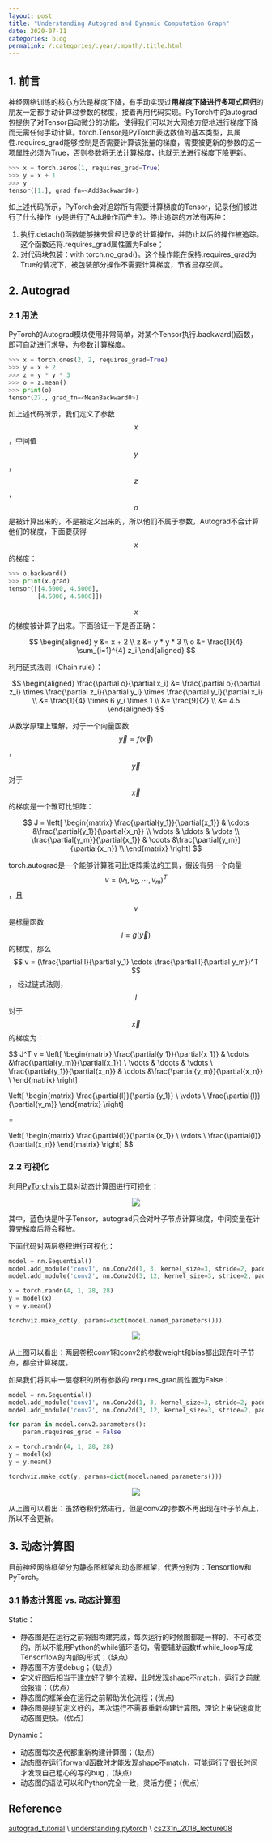 ```yaml
---
layout: post
title: "Understanding Autograd and Dynamic Computation Graph"
date: 2020-07-11
categories: blog
permalink: /:categories/:year/:month/:title.html
---
```


## 1. 前言
神经网络训练的核心方法是梯度下降，有手动实现过**用梯度下降进行多项式回归**的朋友一定都手动计算过参数的梯度，接着再用代码实现。PyTorch中的autograd包提供了对Tensor自动微分的功能，使得我们可以对大网络方便地进行梯度下降而无需任何手动计算。torch.Tensor是PyTorch表达数值的基本类型，其属性.requires_grad能够控制是否需要计算该张量的梯度，需要被更新的参数的这一项属性必须为True，否则参数将无法计算梯度，也就无法进行梯度下降更新。

```Python
>>> x = torch.zeros(1, requires_grad=True)
>>> y = x + 1
>>> y
tensor([1.], grad_fn=<AddBackward0>)
```

如上述代码所示，PyTorch会对追踪所有需要计算梯度的Tensor，记录他们被进行了什么操作（y是进行了Add操作而产生）。停止追踪的方法有两种：

1. 执行.detach()函数能够抹去曾经记录的计算操作，并防止以后的操作被追踪。这个函数还将.requires_grad属性置为False；
2. 对代码块包装：with torch.no_grad()。这个操作能在保持.requires_grad为True的情况下，被包装部分操作不需要计算梯度，节省显存空间。

## 2. Autograd

### 2.1 用法

PyTorch的Autograd模块使用非常简单，对某个Tensor执行.backward()函数，即可自动进行求导，为参数计算梯度。

```Python
>>> x = torch.ones(2, 2, requires_grad=True)
>>> y = x + 2
>>> z = y * y * 3
>>> o = z.mean()
>>> print(o)
tensor(27., grad_fn=<MeanBackward0>)
```

如上述代码所示，我们定义了参数$$x$$，中间值$$y$$，$$z$$，$$o$$是被计算出来的，不是被定义出来的，所以他们不属于参数，Autograd不会计算他们的梯度，下面要获得$$x$$的梯度：

```Python
>>> o.backward()
>>> print(x.grad)
tensor([[4.5000, 4.5000],
        [4.5000, 4.5000]])
```

$$x$$的梯度被计算了出来。下面验证一下是否正确：

$$
\begin{aligned}
y &= x + 2  \\
z &= y * y * 3  \\
o &= \frac{1}{4} \sum_{i=1}^{4} z_i
\end{aligned}
$$

利用链式法则（Chain rule）：

$$
\begin{aligned}
\frac{\partial o}{\partial x_i} &= \frac{\partial o}{\partial z_i} \times \frac{\partial z_i}{\partial y_i} \times \frac{\partial y_i}{\partial x_i}  \\
&= \frac{1}{4} \times 6 y_i \times 1  \\
&= \frac{9}{2}  \\
&= 4.5
\end{aligned}
$$

从数学原理上理解，对于一个向量函数$$\vec y = f(\vec x)$$，$$\vec y$$对于$$\vec x$$的梯度是一个雅可比矩阵：

$$
J = 
\left[
\begin{matrix}
\frac{\partial{y_1}}{\partial{x_1}} & \cdots &\frac{\partial{y_1}}{\partial{x_n}} \\
\vdots & \ddots & \vdots \\
\frac{\partial{y_m}}{\partial{x_1}} & \cdots &\frac{\partial{y_m}}{\partial{x_n}} \\
\end{matrix}
\right]
$$

torch.autograd是一个能够计算雅可比矩阵乘法的工具，假设有另一个向量$$v = (v_1, v_2, \cdots, v_m)^T$$，且$$v$$是标量函数$$l = g(\vec y)$$的梯度，那么
$$
v = (\frac{\partial l}{\partial y_1} \cdots \frac{\partial l}{\partial y_m})^T
$$，
经过链式法则，$$l$$对于$$\vec x$$的梯度为：

$$
J^T v = 
\left[
\begin{matrix}
\frac{\partial{y_1}}{\partial{x_1}} & \cdots &\frac{\partial{y_m}}{\partial{x_1}} \\
\vdots & \ddots & \vdots \\
\frac{\partial{y_1}}{\partial{x_n}} & \cdots &\frac{\partial{y_m}}{\partial{x_n}} \\
\end{matrix}
\right]

\left[
\begin{matrix}
\frac{\partial{l}}{\partial{y_1}} \\
\vdots \\
\frac{\partial{l}}{\partial{y_m}}
\end{matrix}
\right]

=

\left[
\begin{matrix}
\frac{\partial{l}}{\partial{x_1}} \\
\vdots  \\
\frac{\partial{l}}{\partial{x_n}}
\end{matrix}
\right]
$$

### 2.2 可视化
利用[PyTorchvis](https://github.com/szagoruyko/pytorchviz)工具对动态计算图进行可视化：

<p align="center">
  <img src="/assets/understanding-autograd-and-dynamic-computation-graph/graph_1.png" />
</p>

其中，蓝色块是叶子Tensor，autograd只会对叶子节点计算梯度，中间变量在计算完梯度后将会释放。

下面代码对两层卷积进行可视化：

```Python
model = nn.Sequential()
model.add_module('conv1', nn.Conv2d(1, 3, kernel_size=3, stride=2, padding=1))
model.add_module('conv2', nn.Conv2d(3, 12, kernel_size=3, stride=2, padding=1))

x = torch.randn(4, 1, 28, 28)
y = model(x)
y = y.mean()

torchviz.make_dot(y, params=dict(model.named_parameters()))
```
<p align="center">
  <img src="/assets/understanding-autograd-and-dynamic-computation-graph/graph_2.png" />
</p>

从上图可以看出：两层卷积conv1和conv2的参数weight和bias都出现在叶子节点，都会计算梯度。

如果我们将其中一层卷积的所有参数的.requires_grad属性置为False：

```Python
model = nn.Sequential()
model.add_module('conv1', nn.Conv2d(1, 3, kernel_size=3, stride=2, padding=1))
model.add_module('conv2', nn.Conv2d(3, 12, kernel_size=3, stride=2, padding=1))

for param in model.conv2.parameters():
    param.requires_grad = False

x = torch.randn(4, 1, 28, 28)
y = model(x)
y = y.mean()

torchviz.make_dot(y, params=dict(model.named_parameters()))
```

<p align="center">
  <img src="/assets/understanding-autograd-and-dynamic-computation-graph/graph_3.png" />
</p>

从上图可以看出：虽然卷积仍然进行，但是conv2的参数不再出现在叶子节点上，所以不会更新。


## 3. 动态计算图
目前神经网络框架分为静态图框架和动态图框架，代表分别为：Tensorflow和PyTorch。

### 3.1 静态计算图 vs. 动态计算图
Static：
- 静态图是在运行之前将图构建完成，每次运行的时候图都是一样的、不可改变的，所以不能用Python的while循环语句，需要辅助函数tf.while_loop写成Tensorflow的内部的形式；（缺点）
- 静态图不方便debug；（缺点）
- 定义好图后相当于建立好了整个流程，此时发现shape不match，运行之前就会报错；（优点）
- 静态图的框架会在运行之前帮助优化流程；(优点)
- 静态图是提前定义好的，再次运行不需要重新构建计算图，理论上来说速度比动态图更快。（优点）

Dynamic：
- 动态图每次迭代都重新构建计算图；（缺点）
- 动态图在运行forward函数时才能发现shape不match，可能运行了很长时间才发现自己粗心的写的bug；（缺点）
- 动态图的语法可以和Python完全一致，灵活方便；（优点）

## Reference

[autograd_tutorial](https://pytorch.org/tutorials/beginner/blitz/autograd_tutorial.html) \\
[understanding pytorch](https://towardsdatascience.com/understanding-pytorch-with-an-example-a-step-by-step-tutorial-81fc5f8c4e8e) \\
[cs231n_2018_lecture08](http://cs231n.stanford.edu/slides/2018/cs231n_2018_lecture08.pdf)
